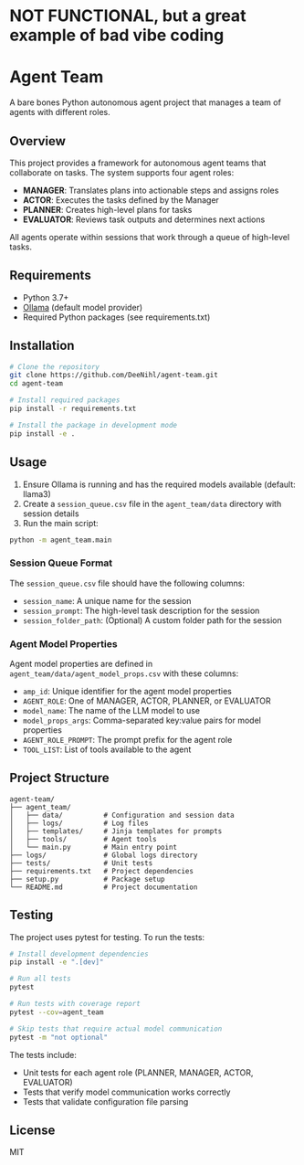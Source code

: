 # NOT FUNCTIONAL, but a great example of bad vibe coding


# Agent Team

A bare bones Python autonomous agent project that manages a team of agents with different roles.

## Overview

This project provides a framework for autonomous agent teams that collaborate on tasks. The system supports four agent roles:

- **MANAGER**: Translates plans into actionable steps and assigns roles
- **ACTOR**: Executes the tasks defined by the Manager
- **PLANNER**: Creates high-level plans for tasks
- **EVALUATOR**: Reviews task outputs and determines next actions

All agents operate within sessions that work through a queue of high-level tasks.

## Requirements

- Python 3.7+
- [Ollama](https://ollama.ai/) (default model provider)
- Required Python packages (see requirements.txt)

## Installation

```bash
# Clone the repository
git clone https://github.com/DeeNihl/agent-team.git
cd agent-team

# Install required packages
pip install -r requirements.txt

# Install the package in development mode
pip install -e .
```

## Usage

1. Ensure Ollama is running and has the required models available (default: llama3)
2. Create a `session_queue.csv` file in the `agent_team/data` directory with session details
3. Run the main script:

```bash
python -m agent_team.main
```

### Session Queue Format

The `session_queue.csv` file should have the following columns:
- `session_name`: A unique name for the session
- `session_prompt`: The high-level task description for the session
- `session_folder_path`: (Optional) A custom folder path for the session

### Agent Model Properties

Agent model properties are defined in `agent_team/data/agent_model_props.csv` with these columns:
- `amp_id`: Unique identifier for the agent model properties
- `AGENT_ROLE`: One of MANAGER, ACTOR, PLANNER, or EVALUATOR
- `model_name`: The name of the LLM model to use
- `model_props_args`: Comma-separated key:value pairs for model properties
- `AGENT_ROLE_PROMPT`: The prompt prefix for the agent role
- `TOOL_LIST`: List of tools available to the agent

## Project Structure

```
agent-team/
├── agent_team/
│   ├── data/          # Configuration and session data
│   ├── logs/          # Log files
│   ├── templates/     # Jinja templates for prompts
│   ├── tools/         # Agent tools
│   └── main.py        # Main entry point
├── logs/              # Global logs directory
├── tests/             # Unit tests
├── requirements.txt   # Project dependencies
├── setup.py           # Package setup
└── README.md          # Project documentation
```

## Testing

The project uses pytest for testing. To run the tests:

```bash
# Install development dependencies
pip install -e ".[dev]"

# Run all tests
pytest

# Run tests with coverage report
pytest --cov=agent_team

# Skip tests that require actual model communication
pytest -m "not optional"
```

The tests include:
- Unit tests for each agent role (PLANNER, MANAGER, ACTOR, EVALUATOR)
- Tests that verify model communication works correctly
- Tests that validate configuration file parsing

## License

MIT
